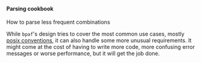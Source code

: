 #### Parsing cookbook
How to parse less frequent combinations

While `bpaf`'s design tries to cover the most common use cases, mostly
[posix conventions](https://pubs.opengroup.org/onlinepubs/9699919799.2018edition/basedefs/V1_chap12.html),
it can also handle some more unusual requirements. It might come at the cost of having to write
more code, more confusing error messages or worse performance, but it will get the job done.
